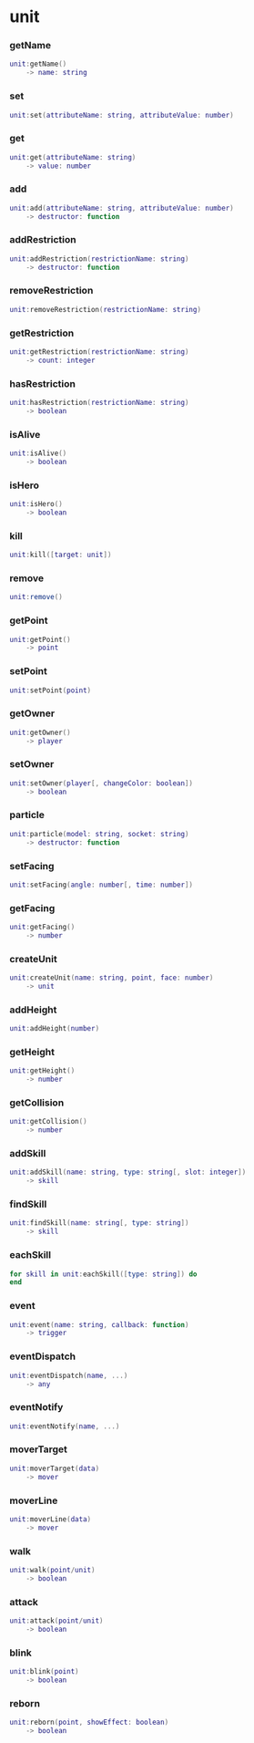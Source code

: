 # unit

### getName
```lua
unit:getName()
    -> name: string
```

### set
```lua
unit:set(attributeName: string, attributeValue: number)
```

### get
```lua
unit:get(attributeName: string)
    -> value: number
```

### add
```lua
unit:add(attributeName: string, attributeValue: number)
    -> destructor: function
```

### addRestriction
```lua
unit:addRestriction(restrictionName: string)
    -> destructor: function
```

### removeRestriction
```lua
unit:removeRestriction(restrictionName: string)
```

### getRestriction
```lua
unit:getRestriction(restrictionName: string)
    -> count: integer
```

### hasRestriction
```lua
unit:hasRestriction(restrictionName: string)
    -> boolean
```

### isAlive
```lua
unit:isAlive()
    -> boolean
```

### isHero
```lua
unit:isHero()
    -> boolean
```

### kill
```lua
unit:kill([target: unit])
```

### remove
```lua
unit:remove()
```

### getPoint
```lua
unit:getPoint()
    -> point
```

### setPoint
```lua
unit:setPoint(point)
```

### getOwner
```lua
unit:getOwner()
    -> player
```

### setOwner
```lua
unit:setOwner(player[, changeColor: boolean])
    -> boolean
```

### particle
```lua
unit:particle(model: string, socket: string)
    -> destructor: function
```

### setFacing
```lua
unit:setFacing(angle: number[, time: number])
```

### getFacing
```lua
unit:getFacing()
    -> number
```

### createUnit
```lua
unit:createUnit(name: string, point, face: number)
    -> unit
```

### addHeight
```lua
unit:addHeight(number)
```

### getHeight
```lua
unit:getHeight()
    -> number
```

### getCollision
```lua
unit:getCollision()
    -> number
```

### addSkill
```lua
unit:addSkill(name: string, type: string[, slot: integer])
    -> skill
```

### findSkill
```lua
unit:findSkill(name: string[, type: string])
    -> skill
```

### eachSkill
```lua
for skill in unit:eachSkill([type: string]) do
end
```

### event
```lua
unit:event(name: string, callback: function)
    -> trigger
```

### eventDispatch
```lua
unit:eventDispatch(name, ...)
    -> any
```

### eventNotify
```lua
unit:eventNotify(name, ...)
```

### moverTarget
```lua
unit:moverTarget(data)
    -> mover
```

### moverLine
```lua
unit:moverLine(data)
    -> mover
```

### walk
```lua
unit:walk(point/unit)
    -> boolean
```

### attack
```lua
unit:attack(point/unit)
    -> boolean
```

### blink
```lua
unit:blink(point)
    -> boolean
```

### reborn
```lua
unit:reborn(point, showEffect: boolean)
    -> boolean
```
